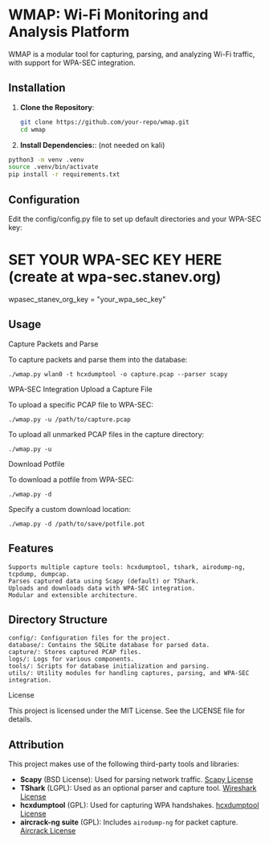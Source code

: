 # WMAP: Wi-Fi Monitoring and Analysis Platform

WMAP is a modular tool for capturing, parsing, and analyzing Wi-Fi traffic, with support for WPA-SEC integration.

## Installation

1. **Clone the Repository**:
   ```bash
   git clone https://github.com/your-repo/wmap.git
   cd wmap
   ```

2. **Install Dependencies:**: (not needed on kali)
```bash
python3 -m venv .venv
source .venv/bin/activate
pip install -r requirements.txt 
```

## Configuration

Edit the config/config.py file to set up default directories and your WPA-SEC key:

# SET YOUR WPA-SEC KEY HERE (create at wpa-sec.stanev.org)
wpasec_stanev_org_key = "your_wpa_sec_key"


## Usage
Capture Packets and Parse

To capture packets and parse them into the database:
```
./wmap.py wlan0 -t hcxdumptool -o capture.pcap --parser scapy
```

WPA-SEC Integration
Upload a Capture File

To upload a specific PCAP file to WPA-SEC:
```
./wmap.py -u /path/to/capture.pcap
```
To upload all unmarked PCAP files in the capture directory:
```
./wmap.py -u
```
Download Potfile

To download a potfile from WPA-SEC:
```
./wmap.py -d
```
Specify a custom download location:
```
./wmap.py -d /path/to/save/potfile.pot
```
## Features

    Supports multiple capture tools: hcxdumptool, tshark, airodump-ng, tcpdump, dumpcap.
    Parses captured data using Scapy (default) or TShark.
    Uploads and downloads data with WPA-SEC integration.
    Modular and extensible architecture.

## Directory Structure

    config/: Configuration files for the project.
    database/: Contains the SQLite database for parsed data.
    capture/: Stores captured PCAP files.
    logs/: Logs for various components.
    tools/: Scripts for database initialization and parsing.
    utils/: Utility modules for handling captures, parsing, and WPA-SEC integration.

License

This project is licensed under the MIT License. See the LICENSE file for details.

## Attribution

This project makes use of the following third-party tools and libraries:

- **Scapy** (BSD License): Used for parsing network traffic. [Scapy License](https://github.com/secdev/scapy/blob/master/LICENSE)
- **TShark** (LGPL): Used as an optional parser and capture tool. [Wireshark License](https://www.wireshark.org/docs/wsug_html_chunked/ChIntroLegal.html)
- **hcxdumptool** (GPL): Used for capturing WPA handshakes. [hcxdumptool License](https://github.com/ZerBea/hcxdumptool/blob/master/LICENSE)
- **aircrack-ng suite** (GPL): Includes `airodump-ng` for packet capture. [Aircrack License](https://github.com/aircrack-ng/aircrack-ng/blob/master/LICENSE)
